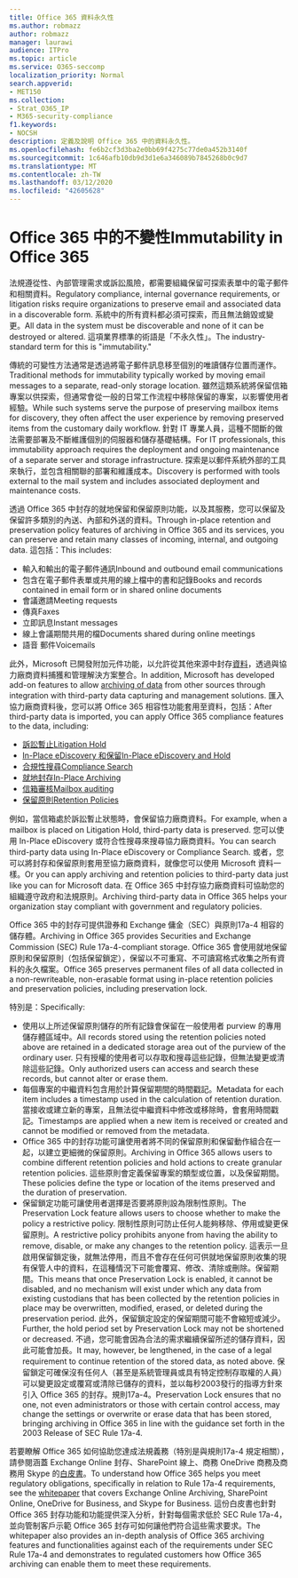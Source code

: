 ```yaml
---
title: Office 365 資料永久性
ms.author: robmazz
author: robmazz
manager: laurawi
audience: ITPro
ms.topic: article
ms.service: O365-seccomp
localization_priority: Normal
search.appverid:
- MET150
ms.collection:
- Strat_O365_IP
- M365-security-compliance
f1.keywords:
- NOCSH
description: 定義及說明 Office 365 中的資料永久性。
ms.openlocfilehash: fe6b2cf3d3ba2e0bb69f4275c77de0a452b3140f
ms.sourcegitcommit: 1c646afb10db9d3d1e6a346089b7845268b0c9d7
ms.translationtype: MT
ms.contentlocale: zh-TW
ms.lasthandoff: 03/12/2020
ms.locfileid: "42605628"
---
```

# <a name="immutability-in-office-365"></a><span data-ttu-id="093b9-103">Office 365 中的不變性</span><span class="sxs-lookup"><span data-stu-id="093b9-103">Immutability in Office 365</span></span>

<span data-ttu-id="093b9-104">法規遵從性、內部管理需求或訴訟風險，都需要組織保留可探索表單中的電子郵件和相關資料。</span><span class="sxs-lookup"><span data-stu-id="093b9-104">Regulatory compliance, internal governance requirements, or litigation risks require organizations to preserve email and associated data in a discoverable form.</span></span> <span data-ttu-id="093b9-105">系統中的所有資料都必須可探索，而且無法銷毀或變更。</span><span class="sxs-lookup"><span data-stu-id="093b9-105">All data in the system must be discoverable and none of it can be destroyed or altered.</span></span> <span data-ttu-id="093b9-106">這項業界標準的術語是「不永久性」。</span><span class="sxs-lookup"><span data-stu-id="093b9-106">The industry-standard term for this is "immutability."</span></span>

<span data-ttu-id="093b9-107">傳統的可變性方法通常是透過將電子郵件訊息移至個別的唯讀儲存位置而運作。</span><span class="sxs-lookup"><span data-stu-id="093b9-107">Traditional methods for immutability typically worked by moving email messages to a separate, read-only storage location.</span></span> <span data-ttu-id="093b9-108">雖然這類系統將保留信箱專案以供探索，但通常會從一般的日常工作流程中移除保留的專案，以影響使用者經驗。</span><span class="sxs-lookup"><span data-stu-id="093b9-108">While such systems serve the purpose of preserving mailbox items for discovery, they often affect the user experience by removing preserved items from the customary daily workflow.</span></span> <span data-ttu-id="093b9-109">針對 IT 專業人員，這種不間斷的做法需要部署及不斷維護個別的伺服器和儲存基礎結構。</span><span class="sxs-lookup"><span data-stu-id="093b9-109">For IT professionals, this immutability approach requires the deployment and ongoing maintenance of a separate server and storage infrastructure.</span></span> <span data-ttu-id="093b9-110">探索是以郵件系統外部的工具來執行，並包含相關聯的部署和維護成本。</span><span class="sxs-lookup"><span data-stu-id="093b9-110">Discovery is performed with tools external to the mail system and includes associated deployment and maintenance costs.</span></span>

<span data-ttu-id="093b9-111">透過 Office 365 中封存的就地保留和保留原則功能，以及其服務，您可以保留及保留許多類別的內送、內部和外送的資料。</span><span class="sxs-lookup"><span data-stu-id="093b9-111">Through in-place retention and preservation policy features of archiving in Office 365 and its services, you can preserve and retain many classes of incoming, internal, and outgoing data.</span></span> <span data-ttu-id="093b9-112">這包括：</span><span class="sxs-lookup"><span data-stu-id="093b9-112">This includes:</span></span>

- <span data-ttu-id="093b9-113">輸入和輸出的電子郵件通訊</span><span class="sxs-lookup"><span data-stu-id="093b9-113">Inbound and outbound email communications</span></span>
- <span data-ttu-id="093b9-114">包含在電子郵件表單或共用的線上檔中的書和記錄</span><span class="sxs-lookup"><span data-stu-id="093b9-114">Books and records contained in email form or in shared online documents</span></span>
- <span data-ttu-id="093b9-115">會議邀請</span><span class="sxs-lookup"><span data-stu-id="093b9-115">Meeting requests</span></span>
- <span data-ttu-id="093b9-116">傳真</span><span class="sxs-lookup"><span data-stu-id="093b9-116">Faxes</span></span>
- <span data-ttu-id="093b9-117">立即訊息</span><span class="sxs-lookup"><span data-stu-id="093b9-117">Instant messages</span></span>
- <span data-ttu-id="093b9-118">線上會議期間共用的檔</span><span class="sxs-lookup"><span data-stu-id="093b9-118">Documents shared during online meetings</span></span>
- <span data-ttu-id="093b9-119">語音 郵件</span><span class="sxs-lookup"><span data-stu-id="093b9-119">Voicemails</span></span>

<span data-ttu-id="093b9-120">此外，Microsoft 已開發附加元件功能，以允許從其他來源中封存[資料](https://support.office.com/article/Archiving-third-party-data-in-Office-365-0ce338d5-3666-4a18-86ab-c6910ff408cc)，透過與協力廠商資料捕獲和管理解決方案整合。</span><span class="sxs-lookup"><span data-stu-id="093b9-120">In addition, Microsoft has developed add-on features to allow [archiving of data](https://support.office.com/article/Archiving-third-party-data-in-Office-365-0ce338d5-3666-4a18-86ab-c6910ff408cc) from other sources through integration with third-party data capturing and management solutions.</span></span> <span data-ttu-id="093b9-121">匯入協力廠商資料後，您可以將 Office 365 相容性功能套用至資料，包括：</span><span class="sxs-lookup"><span data-stu-id="093b9-121">After third-party data is imported, you can apply Office 365 compliance features to the data, including:</span></span>

- [<span data-ttu-id="093b9-122">訴訟暫止</span><span class="sxs-lookup"><span data-stu-id="093b9-122">Litigation Hold</span></span>](https://docs.microsoft.com/microsoft-365/compliance/create-a-litigation-hold)
- [<span data-ttu-id="093b9-123">In-Place eDiscovery 和保留</span><span class="sxs-lookup"><span data-stu-id="093b9-123">In-Place eDiscovery and Hold</span></span>](https://docs.microsoft.com/microsoft-365/compliance/manage-legal-investigations)
- [<span data-ttu-id="093b9-124">合規性搜尋</span><span class="sxs-lookup"><span data-stu-id="093b9-124">Compliance Search</span></span>](https://docs.microsoft.com/microsoft-365/compliance/search-for-content)
- [<span data-ttu-id="093b9-125">就地封存</span><span class="sxs-lookup"><span data-stu-id="093b9-125">In-Place Archiving</span></span>](https://docs.microsoft.com/microsoft-365/compliance/enable-archive-mailboxes)
- [<span data-ttu-id="093b9-126">信箱審核</span><span class="sxs-lookup"><span data-stu-id="093b9-126">Mailbox auditing</span></span>](https://docs.microsoft.com/microsoft-365/compliance/enable-mailbox-auditing)
- [<span data-ttu-id="093b9-127">保留原則</span><span class="sxs-lookup"><span data-stu-id="093b9-127">Retention Policies</span></span>](https://docs.microsoft.com/microsoft-365/compliance/retention-policies)

<span data-ttu-id="093b9-128">例如，當信箱處於訴訟暫止狀態時，會保留協力廠商資料。</span><span class="sxs-lookup"><span data-stu-id="093b9-128">For example, when a mailbox is placed on Litigation Hold, third-party data is preserved.</span></span> <span data-ttu-id="093b9-129">您可以使用 In-Place eDiscovery 或符合性搜尋來搜尋協力廠商資料。</span><span class="sxs-lookup"><span data-stu-id="093b9-129">You can search third-party data using In-Place eDiscovery or Compliance Search.</span></span> <span data-ttu-id="093b9-130">或者，您可以將封存和保留原則套用至協力廠商資料，就像您可以使用 Microsoft 資料一樣。</span><span class="sxs-lookup"><span data-stu-id="093b9-130">Or you can apply archiving and retention policies to third-party data just like you can for Microsoft data.</span></span> <span data-ttu-id="093b9-131">在 Office 365 中封存協力廠商資料可協助您的組織遵守政府和法規原則。</span><span class="sxs-lookup"><span data-stu-id="093b9-131">Archiving third-party data in Office 365 helps your organization stay compliant with government and regulatory policies.</span></span>

<span data-ttu-id="093b9-132">Office 365 中的封存可提供證券和 Exchange 傭金（SEC）與原則17a-4 相容的儲存體。</span><span class="sxs-lookup"><span data-stu-id="093b9-132">Archiving in Office 365 provides Securities and Exchange Commission (SEC) Rule 17a-4-compliant storage.</span></span> <span data-ttu-id="093b9-133">Office 365 會使用就地保留原則和保留原則（包括保留鎖定），保留以不可重寫、不可讀寫格式收集之所有資料的永久檔案。</span><span class="sxs-lookup"><span data-stu-id="093b9-133">Office 365 preserves permanent files of all data collected in a non-rewriteable, non-erasable format using in-place retention policies and preservation policies, including preservation lock.</span></span>

<span data-ttu-id="093b9-134">特別是：</span><span class="sxs-lookup"><span data-stu-id="093b9-134">Specifically:</span></span>

- <span data-ttu-id="093b9-135">使用以上所述保留原則儲存的所有記錄會保留在一般使用者 purview 的專用儲存體區域中。</span><span class="sxs-lookup"><span data-stu-id="093b9-135">All records stored using the retention policies noted above are retained in a dedicated storage area out of the purview of the ordinary user.</span></span> <span data-ttu-id="093b9-136">只有授權的使用者可以存取和搜尋這些記錄，但無法變更或清除這些記錄。</span><span class="sxs-lookup"><span data-stu-id="093b9-136">Only authorized users can access and search these records, but cannot alter or erase them.</span></span>
- <span data-ttu-id="093b9-137">每個專案的中繼資料包含用於計算保留期間的時間戳記。</span><span class="sxs-lookup"><span data-stu-id="093b9-137">Metadata for each item includes a timestamp used in the calculation of retention duration.</span></span> <span data-ttu-id="093b9-138">當接收或建立新的專案，且無法從中繼資料中修改或移除時，會套用時間戳記。</span><span class="sxs-lookup"><span data-stu-id="093b9-138">Timestamps are applied when a new item is received or created and cannot be modified or removed from the metadata.</span></span>
- <span data-ttu-id="093b9-139">Office 365 中的封存功能可讓使用者將不同的保留原則和保留動作組合在一起，以建立更細微的保留原則。</span><span class="sxs-lookup"><span data-stu-id="093b9-139">Archiving in Office 365 allows users to combine different retention policies and hold actions to create granular retention policies.</span></span> <span data-ttu-id="093b9-140">這些原則會定義保留專案的類型或位置，以及保留期間。</span><span class="sxs-lookup"><span data-stu-id="093b9-140">These policies define the type or location of the items preserved and the duration of preservation.</span></span>
- <span data-ttu-id="093b9-141">保留鎖定功能可讓使用者選擇是否要將原則設為限制性原則。</span><span class="sxs-lookup"><span data-stu-id="093b9-141">The Preservation Lock feature allows users to choose whether to make the policy a restrictive policy.</span></span> <span data-ttu-id="093b9-142">限制性原則可防止任何人能夠移除、停用或變更保留原則。</span><span class="sxs-lookup"><span data-stu-id="093b9-142">A restrictive policy prohibits anyone from having the ability to remove, disable, or make any changes to the retention policy.</span></span> <span data-ttu-id="093b9-143">這表示一旦啟用保留鎖定後，就無法停用，而且不會存在任何可供就地保留原則收集的現有保管人中的資料，在這種情況下可能會覆寫、修改、清除或刪除。保留期間。</span><span class="sxs-lookup"><span data-stu-id="093b9-143">This means that once Preservation Lock is enabled, it cannot be disabled, and no mechanism will exist under which any data from existing custodians that has been collected by the retention policies in place may be overwritten, modified, erased, or deleted during the preservation period.</span></span> <span data-ttu-id="093b9-144">此外，保留鎖定設定的保留期間可能不會縮短或減少。</span><span class="sxs-lookup"><span data-stu-id="093b9-144">Further, the hold period set by Preservation Lock may not be shortened or decreased.</span></span> <span data-ttu-id="093b9-145">不過，您可能會因為合法的需求繼續保留所述的儲存資料，因此可能會加長。</span><span class="sxs-lookup"><span data-stu-id="093b9-145">It may, however, be lengthened, in the case of a legal requirement to continue retention of the stored data, as noted above.</span></span> <span data-ttu-id="093b9-146">保留鎖定可確保沒有任何人（甚至是系統管理員或具有特定控制存取權的人員）可以變更設定或覆寫或清除已儲存的資料，並以每秒2003發行的指導方針來引入 Office 365 的封存。規則17a-4。</span><span class="sxs-lookup"><span data-stu-id="093b9-146">Preservation Lock ensures that no one, not even administrators or those with certain control access, may change the settings or overwrite or erase data that has been stored, bringing archiving in Office 365 in line with the guidance set forth in the 2003 Release of SEC Rule 17a-4.</span></span>

<span data-ttu-id="093b9-147">若要瞭解 Office 365 如何協助您達成法規義務（特別是與規則17a-4 規定相關），請參閱涵蓋 Exchange Online 封存、SharePoint 線上、商務 OneDrive 商務及商務用 Skype 的[白皮書](https://www.microsoft.com/microsoft-365/blog/wp-content/uploads/2015/11/Microsoft-EOA-White-Paper.pdf)。</span><span class="sxs-lookup"><span data-stu-id="093b9-147">To understand how Office 365 helps you meet regulatory obligations, specifically in relation to Rule 17a-4 requirements, see the [whitepaper](https://www.microsoft.com/microsoft-365/blog/wp-content/uploads/2015/11/Microsoft-EOA-White-Paper.pdf) that covers Exchange Online Archiving, SharePoint Online, OneDrive for Business, and Skype for Business.</span></span> <span data-ttu-id="093b9-148">這份白皮書也針對 Office 365 封存功能和功能提供深入分析，針對每個需求低於 SEC Rule 17a-4，並向管制客戶示範 Office 365 封存可如何讓他們符合這些需求要求。</span><span class="sxs-lookup"><span data-stu-id="093b9-148">The whitepaper also provides an in-depth analysis of Office 365 archiving features and functionalities against each of the requirements under SEC Rule 17a-4 and demonstrates to regulated customers how Office 365 archiving can enable them to meet these requirements.</span></span>

